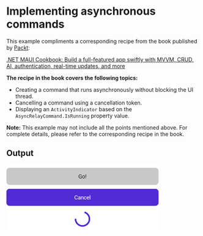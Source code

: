 # Implementing asynchronous commands
This example compliments a corresponding recipe from the book published by [Packt](https://www.packtpub.com/en-us?utm_source=github):

[.NET MAUI Cookbook: Build a full-featured app swiftly with MVVM, CRUD, AI, authentication, real-time updates, and more](https://www.amazon.com/NET-MAUI-Cookbook-authentication-interactivity/dp/1835461123)

**The recipe in the book covers the following topics:**
* Creating a command that runs asynchronously without blocking the UI thread.
* Cancelling a command using a cancellation token.
* Displaying an `ActivityIndicator` based on the `AsyncRelayCommand.IsRunning` property value.

**Note:** This example may not include all the points mentioned above. For complete details, please refer to the corresponding recipe in the book.

## Output
![Async command indicator](/Images/AsyncCommandWithActivityIndicator.png)
